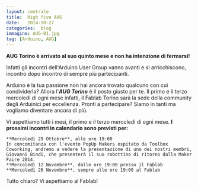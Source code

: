 ```yaml
---
layout: centrale
title:  High five AUG
date:   2014-10-27
categories:  blog
immagine: AUG-01.jpg
tag: [Arduino, AUG]
---
```

**AUG Torino è arrivato al suo quinto mese e non ha intenzione di fermarsi!**

Infatti gli incontri dell'Arduino User Group vanno avanti e si arricchiscono, incontro dopo incontro di sempre più partecipanti.

Arduino è la tua passione non hai ancora trovato qualcuno con cui condividerla?
Allora l'***AUG Torino*** è il posto giusto per te.
Il primo e il terzo mercoledì di ogni mese infatti, il Fablab Torino sarà la sede della community degli Arduinici per eccellenza.
Pronti a partecipare? Siamo in tanti ma vogliamo diventare ancora di più.

Vi aspettiamo tutti i mesi, il primo e il terzo mercoledì di ogni mese.
**I prossimi incontri in calendario sono previsti per:**

    **Mercoledì 29 Ottobre**, alle ore 19:00
    In concomitanza con l'evento PopUp Makers ospitato da Toolbox Coworking, andremo a vedere la presentazione di uno dei nostri membri, Giovanni Bindi, che presenterà il suo robottino di ritorno dalla Maker Faire 2014.
    **Mercoledì 12 Novembre**, dalle ore 19:00 presso il Fablab
    **Mercoledì 26 Novembre**, sempre alle ore 19:00 al Fablab

Tutto chiaro?
Vi aspettiamo al Fablab!
